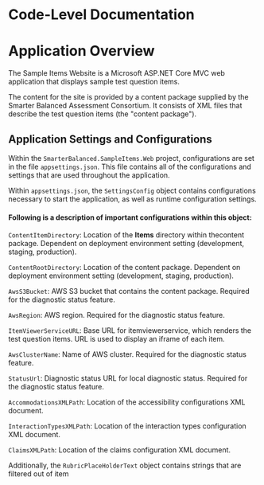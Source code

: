 # Code-Level Documentation

# Application Overview
The Sample Items Website is a Microsoft ASP.NET Core MVC web application that displays
sample test question items.

The content for the site is provided by a content package supplied by the Smarter Balanced 
Assessment Consortium. It consists of XML files that describe the test question items 
(the "content package"). 

## Application Settings and Configurations
Within the `SmarterBalanced.SampleItems.Web` project, configurations are set 
in the file `appsettings.json`. This file contains all of the configurations and settings 
that are used throughout the application.

Within `appsettings.json`, the `SettingsConfig` object contains configurations 
necessary to start the application, as well as runtime configuration settings.

#### Following is a description of important configurations within this object:

`ContentItemDirectory`: Location of the **Items** directory within thecontent package. 
Dependent on deployment environment setting (development, staging, production).

`ContentRootDirectory`: Location of the content package. Dependent on deployment 
environment setting (development, staging, production).

`AwsS3Bucket`: AWS S3 bucket that contains the content package. Required for 
the diagnostic status feature.

`AwsRegion`: AWS region. Required for the diagnostic status feature.

`ItemViewerServiceURL`: Base URL for itemviewerservice, which renders the test question items. 
URL is used to display an iframe of each item.

`AwsClusterName`: Name of AWS cluster. Required for the diagnostic status feature.

`StatusUrl`: Diagnostic status URL for local diagnostic status. Required for the diagnostic status feature.

`AccommodationsXMLPath`: Location of the accessibility configurations XML document.

`InteractionTypesXMLPath`: Location of the interaction types configuration XML document.

`ClaimsXMLPath`: Location of the claims configuration XML document.

Additionally, the `RubricPlaceHolderText` object contains strings that are filtered
out of item 